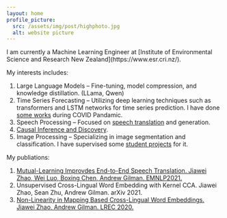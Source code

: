 ```yaml
---
layout: home
profile_picture:
  src: /assets/img/post/highphoto.jpg
  alt: website picture
---
```


<p>
I am currently a Machine Learning Engineer at [Institute of Environmental Science and Research New Zealand](https://www.esr.cri.nz/).
</p>


My interests includes:

1. Large Language Models – Fine-tuning, model compression, and knowledge distillation. (LLama, Qwen)
2. Time Series Forecasting – Utilizing deep learning techniques such as transformers and LSTM networks for time series prediction. I have done [some works](https://www.esr.cri.nz/news-publications/ai-driven-covid-19-hospitalisation-forecasting/) during COVID Pandamic. 
3. Speech Processing – Focused on [speech translation](https://aclanthology.org/2021.emnlp-main.325/) and generation.
4. [Causal Inference and Discovery](https://www.esr.cri.nz/news-publications/developing-a-digital-twin-platform/).
5. Image Processing – Specializing in image segmentation and classification. I have supervised some [student projects](https://link.springer.com/chapter/10.1007/978-981-97-0376-0_30) for it.


My publiations:

1. [Mutual-Learning Improvdes End-to-End Speech Translation. Jiawei Zhao, Wei Luo, Boxing Chen, Andrew Gilman. EMNLP2021.](https://aclanthology.org/2021.emnlp-main.325/)
2. Unsupervised Cross-Lingual Word Embedding with Kernel CCA. Jiawei Zhao, Sean Zhu, Andrew Gilman. arXiv 2021.
3. [Non-Linearity in Mapping Based Cross-Lingual Word Embeddings. Jiawei Zhao, Andrew Gilman. LREC 2020.](https://aclanthology.org/2020.lrec-1.440.pdf)
